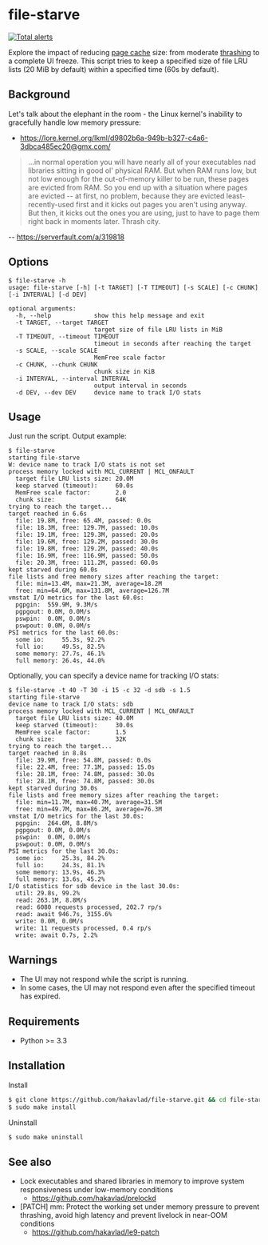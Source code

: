 
# file-starve

[![Total alerts](https://img.shields.io/lgtm/alerts/g/hakavlad/file-starve.svg?logo=lgtm&logoWidth=18)](https://lgtm.com/projects/g/hakavlad/file-starve/alerts/)

Explore the impact of reducing [page cache](https://www.kernel.org/doc/html/latest/admin-guide/mm/concepts.html#page-cache) size: from moderate [thrashing](https://en.wikipedia.org/wiki/Thrashing_(computer_science)) to a complete UI freeze. This script tries to keep a specified size of file LRU lists (20 MiB by default) within a specified time (60s by default).

## Background

Let's talk about the elephant in the room - the Linux kernel's inability to gracefully handle low memory pressure:
- https://lore.kernel.org/lkml/d9802b6a-949b-b327-c4a6-3dbca485ec20@gmx.com/

>...in normal operation you will have nearly all of your executables nad libraries sitting in good ol' physical RAM. But when RAM runs low, but not low enough for the out-of-memory killer to be run, these pages are evicted from RAM. So you end up with a situation where pages are evicted -- at first, no problem, because they are evicted least-recently-used first and it kicks out pages you aren't using anyway. But then, it kicks out the ones you are using, just to have to page them right back in moments later. Thrash city.

-- https://serverfault.com/a/319818

## Options

```
$ file-starve -h
usage: file-starve [-h] [-t TARGET] [-T TIMEOUT] [-s SCALE] [-c CHUNK] [-i INTERVAL] [-d DEV]

optional arguments:
  -h, --help            show this help message and exit
  -t TARGET, --target TARGET
                        target size of file LRU lists in MiB
  -T TIMEOUT, --timeout TIMEOUT
                        timeout in seconds after reaching the target
  -s SCALE, --scale SCALE
                        MemFree scale factor
  -c CHUNK, --chunk CHUNK
                        chunk size in KiB
  -i INTERVAL, --interval INTERVAL
                        output interval in seconds
  -d DEV, --dev DEV     device name to track I/O stats
```

## Usage

Just run the script. Output example:
```
$ file-starve
starting file-starve
W: device name to track I/O stats is not set
process memory locked with MCL_CURRENT | MCL_ONFAULT
  target file LRU lists size: 20.0M
  keep starved (timeout):     60.0s
  MemFree scale factor:       2.0
  chunk size:                 64K
trying to reach the target...
target reached in 6.6s
  file: 19.8M, free: 65.4M, passed: 0.0s
  file: 18.3M, free: 129.7M, passed: 10.0s
  file: 19.1M, free: 129.3M, passed: 20.0s
  file: 19.6M, free: 129.2M, passed: 30.0s
  file: 19.8M, free: 129.2M, passed: 40.0s
  file: 16.9M, free: 116.9M, passed: 50.0s
  file: 20.3M, free: 111.2M, passed: 60.0s
kept starved during 60.0s
file lists and free memory sizes after reaching the target:
  file: min=13.4M, max=21.3M, average=18.2M
  free: min=64.6M, max=131.8M, average=126.7M
vmstat I/O metrics for the last 60.0s:
  pgpgin:  559.9M, 9.3M/s
  pgpgout: 0.0M, 0.0M/s
  pswpin:  0.0M, 0.0M/s
  pswpout: 0.0M, 0.0M/s
PSI metrics for the last 60.0s:
  some io:     55.3s, 92.2%
  full io:     49.5s, 82.5%
  some memory: 27.7s, 46.1%
  full memory: 26.4s, 44.0%
```

Optionally, you can specify a device name for tracking I/O stats:
```
$ file-starve -t 40 -T 30 -i 15 -c 32 -d sdb -s 1.5
starting file-starve
device name to track I/O stats: sdb
process memory locked with MCL_CURRENT | MCL_ONFAULT
  target file LRU lists size: 40.0M
  keep starved (timeout):     30.0s
  MemFree scale factor:       1.5
  chunk size:                 32K
trying to reach the target...
target reached in 8.8s
  file: 39.9M, free: 54.8M, passed: 0.0s
  file: 22.4M, free: 77.1M, passed: 15.0s
  file: 28.1M, free: 74.8M, passed: 30.0s
  file: 28.1M, free: 74.8M, passed: 30.0s
kept starved during 30.0s
file lists and free memory sizes after reaching the target:
  file: min=11.7M, max=40.7M, average=31.5M
  free: min=49.7M, max=86.2M, average=76.3M
vmstat I/O metrics for the last 30.0s:
  pgpgin:  264.6M, 8.8M/s
  pgpgout: 0.0M, 0.0M/s
  pswpin:  0.0M, 0.0M/s
  pswpout: 0.0M, 0.0M/s
PSI metrics for the last 30.0s:
  some io:     25.3s, 84.2%
  full io:     24.3s, 81.1%
  some memory: 13.9s, 46.3%
  full memory: 13.6s, 45.2%
I/O statistics for sdb device in the last 30.0s:
  util: 29.8s, 99.2%
  read: 263.1M, 8.8M/s
  read: 6080 requests processed, 202.7 rp/s
  read: await 946.7s, 3155.6%
  write: 0.0M, 0.0M/s
  write: 11 requests processed, 0.4 rp/s
  write: await 0.7s, 2.2%
```

## Warnings

- The UI may not respond while the script is running.
- In some cases, the UI may not respond even after the specified timeout has expired.

## Requirements

- Python >= 3.3

## Installation

Install
```bash
$ git clone https://github.com/hakavlad/file-starve.git && cd file-starve
$ sudo make install
```

Uninstall
```bash
$ sudo make uninstall
```

## See also

- Lock executables and shared libraries in memory to improve system responsiveness under low-memory conditions
    - https://github.com/hakavlad/prelockd
- [PATCH] mm: Protect the working set under memory pressure to prevent thrashing, avoid high latency and prevent livelock in near-OOM conditions
    - https://github.com/hakavlad/le9-patch

